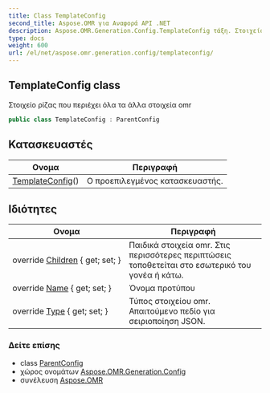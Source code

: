 ```yaml
---
title: Class TemplateConfig
second_title: Aspose.OMR για Αναφορά API .NET
description: Aspose.OMR.Generation.Config.TemplateConfig τάξη. Στοιχείο ρίζας που περιέχει όλα τα άλλα στοιχεία omr
type: docs
weight: 600
url: /el/net/aspose.omr.generation.config/templateconfig/
---
```

## TemplateConfig class

Στοιχείο ρίζας που περιέχει όλα τα άλλα στοιχεία omr

```csharp
public class TemplateConfig : ParentConfig
```

## Κατασκευαστές

| Ονομα | Περιγραφή |
| --- | --- |
| [TemplateConfig](templateconfig/)() | Ο προεπιλεγμένος κατασκευαστής. |

## Ιδιότητες

| Ονομα | Περιγραφή |
| --- | --- |
| override [Children](../../aspose.omr.generation.config/templateconfig/children/) { get; set; } | Παιδικά στοιχεία omr. Στις περισσότερες περιπτώσεις τοποθετείται στο εσωτερικό του γονέα ή κάτω. |
| override [Name](../../aspose.omr.generation.config/templateconfig/name/) { get; set; } | Όνομα προτύπου |
| override [Type](../../aspose.omr.generation.config/templateconfig/type/) { get; set; } | Τύπος στοιχείου omr. Απαιτούμενο πεδίο για σειριοποίηση JSON. |

### Δείτε επίσης

* class [ParentConfig](../parentconfig/)
* χώρος ονομάτων [Aspose.OMR.Generation.Config](../../aspose.omr.generation.config/)
* συνέλευση [Aspose.OMR](../../)


